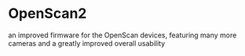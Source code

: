 # OpenScan2
an improved firmware for the OpenScan devices, featuring many more cameras and a greatly improved overall usability
